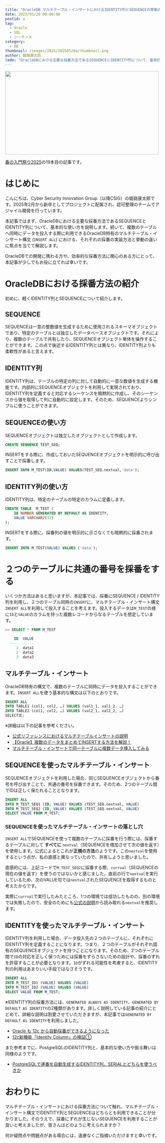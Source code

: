 ```yaml
---
title: "OracleDB マルチテーブル・インサートにおけるIDENTITY列とSEQUENCEの挙動の違い"
date: 2025/05/20 00:00:00
postid: a
tag:
  - Oracle
  - SQL
  - シーケンス
category:
  - DB
thumbnail: /images/2025/20250520a/thumbnail.png
author: 姫路康太郎
lede: "OracleDBにおける主要な採番方法であるSEQUENCEとIDENTITY列について、基本的な使い方を説明します。続いて、複数のテーブルへ同時にデータを投入する際に利用できるOracleDB特有のマルチテーブル・インサート構文における、それぞれの採番の実装方法と挙動の違いに焦点を当てて解説します"
---
```


<img src="/images/2025/20250520a/oracle-database-logo.png" alt="" width="500" height="271">

[春の入門祭り2025](/articles/20250413a/)の19本目の記事です。

# はじめに

こんにちは、Cyber Security Innovation Group（以降CSIG）の姫路康太郎です。2025年2月から新卒としてプロジェクトに配属され、認可整理のチームでアジャイル開発を行っています。

本記事ではまず、OracleDBにおける主要な採番方法であるSEQUENCEとIDENTITY列について、基本的な使い方を説明します。続いて、複数のテーブルへ同時にデータを投入する際に利用できるOracleDB特有のマルチテーブル・インサート構文 (`INSERT ALL`) における、それぞれの採番の実装方法と挙動の違いに焦点を当てて解説します。

OracleDBでの開発に携わる方や、効率的な採番方法に関心のある方にとって、本記事が少しでもお役に立てれば幸いです。

# OracleDBにおける採番方法の紹介

初めに、軽くIDENTITY列とSEQUENCEについて紹介します。

## SEQUENCE

SEQUENCEは一意の整数値を生成するために使用されるスキーマオブジェクトであり、特定のテーブルとは独立したデータベースオブジェクトです。それにより、複数のテーブルで共有したり、SEQUENCEオブジェクト単体を操作することができます。この点で後述するIDENTITY列とは異なり、IDENTITY列よりも柔軟性があると言えます。

## IDENTITY列

IDENTITY列は、テーブルの特定の列に対して自動的に一意な数値を生成する機能です。内部的にSEQUENCEオブジェクトを利用して実現されており、IDENTITY列を定義すると対応するシーケンスを暗黙的に作成し、そのシーケンスから値を取得して列に自動的に設定します。そのため、SEQUENCEよりシンプルに使うことができます。

## SEQUENCEの使い方

SEQUENCEオブジェクトは独立したオブジェクトとして作成します。

```sql
CREATE SEQUENCE TEST_SEQ;
```

INSERTをする際に、作成しておいたSEQUENCEオブジェクトを明示的に呼び出すことで採番します。

```sql
INSERT INTO M_TEST(ID,VALUE) VALUES(TEST_SEQ.nextval,'data');
```

## IDENTITY列の使い方

IDENTITY列は、特定のテーブルの特定のカラムに定義します。

```sql
CREATE TABLE  M_TEST (
    ID NUMBER GENERATED BY DEFAULT AS IDENTITY,
    VALUE VARCHAR2(32)
);
```

INSERTをする際に、採番列の値を明示的に示さなくても暗黙的に採番されます。

```sql
INSERT INTO M_TEST(VALUE) VALUES ('data');
```

# ２つのテーブルに共通の番号を採番をする

いくつか方法はあると思いますが、本記事では、採番にSEQUENCE / IDENTITY列を利用し、２つのテーブル同時の`INSERT`に、マルチテーブル・インサート構文`INSERT ALL`を利用して投入することを考えます。投入するデータは`M_TEST`の様に`ID`と`VALUE`のカラムを持った複数レコードからなるテーブルを想定しています。

```sql
>> SELECT * FROM M_TEST

    ID  VALUE
  ----  -----
     1  data1
     2  data2
     3  data3
```

## マルチテーブル・インサート

OracleDB特有の構文で、複数のテーブルに同時にデータを投入することができます。`INSERT ALL`を使う基本的な構文は以下のとおりです。

```sql
INSERT ALL
INTO TABLE1 (col1, col2, …) VALUES (val1_1, val1_2, …)
INTO TABLE2 (col1, col2, …) VALUES (val2_1, val2_2, …)
SELECT文;
```

※詳細は以下の記事を参考ください。

- [公式リファレンスにおけるマルチテーブルインサートの説明](https://docs.oracle.com/cd/F82042_01/sqlrf/INSERT.html#:~:text=%E3%81%A6%E3%81%8F%E3%81%A0%E3%81%95%E3%81%84%E3%80%82-,multi_table_insert,-%E3%83%9E%E3%83%AB%E3%83%81%E3%83%86%E3%83%BC%E3%83%96%E3%83%AB%E3%83%BB%E3%82%A4%E3%83%B3%E3%82%B5%E3%83%BC%E3%83%88)
- [【Oracle】複数のデータをまとめてINSERTする方法を解説！](https://nankurunikki.com/%E3%83%87%E3%83%BC%E3%82%BF%E3%83%99%E3%83%BC%E3%82%B9/oracle/884/)
- [マルチテーブル・インサートで同一テーブルに複数データ挿入してみる](https://kagamihoge.hatenablog.com/entry/20130330/1364618946)

## SEQUENCEを使ったマルチテーブル・インサート

SEQUENCEオブジェクトを利用した場合、同じSEQUENCEオブジェクトから番号を呼び出すことで、共通の番号を採番できます。そのため、2つのテーブル間でIDは正しく保たれることとなります。

```sql
INSERT ALL
INTO M_TEST_SEQ1 (ID, VALUE) VALUES (TEST_SEQ.nextval, VALUE)
INTO M_TEST_SEQ2 (ID, VALUE) VALUES (TEST_SEQ.nextval, VALUE)
SELECT VALUE FROM M_TEST;
```

### SEQUENCEを使ったマルチテーブル・インサートの落とし穴

`INSERT ALL`でSEQUENCEを使って複数のテーブルに採番を行う際には、採番するテーブルに対して **すべてに** `nextval`（SEQUENCEを増加させて次の値を返す）を使用します。公式によるとこれが**正規の方法**のようです。この`nextval`を使用するという点が、私の直感と異なっていたので、共有しようと思いました。

直感的には、上記コードで`M_TEST_SEQ2`に採番する際、`currval`（SEQUENCEの現在の値を返す）を使うのではないかと感じました。直前の行で`nextval`を実行しているため、次のVALUE句では`nextval`されたSEQUENCEを取得するものと考えたからです。

実際に`currval`で実行したみたところ、1つの環境では成功したものの、別の環境では失敗したので、安全のためにも[公式の説明](https://docs.oracle.com/cd/E16338_01/server.112/b56299/pseudocolumns002.htm#:~:text=%E3%81%8C%E3%81%82%E3%82%8A%E3%81%BE%E3%81%99%E3%80%82-,%E9%A0%86%E5%BA%8F%E5%80%A4%E3%81%AE%E4%BD%BF%E7%94%A8%E6%96%B9%E6%B3%95,-%E9%A0%86%E5%BA%8F%E3%82%92%E4%BD%9C%E6%88%90)から読み取れる`nextval`を推奨します。

## IDENTITYを使ったマルチテーブル・インサート

IDENTITY列を利用した場合、データ投入先の２つのテーブルに、それぞれにIDENTITY列を定義することになります。つまり、２つのテーブルがそれぞれ固有のSEQUENCEオブジェクトを持つことになります。そのため、2つのテーブル間で`ID`の対応を正しく保つためには採番をずらさないための設計や、採番のずれを許容することが必要となります。`ID`がずれる可能性を考慮すると、IDENTITY列の利用はあまりいい手段ではなさそうです。

```sql
INSERT ALL
INTO M_TEST_ID1 (VALUE) VALUES (VALUE)
INTO M_TEST_ID2 (VALUE) VALUES (VALUE)
SELECT VALUE FROM M_TEST;
```

※IDENTITY列の採番方法には、`GENERATED ALWAYS AS IDENTITY`、`GENERATED BY DEFAULT AS IDENTITY`の2種類があります。詳しく説明している記事の紹介にとどめて、詳細な説明は割愛させていただきますが、本記事では`GENERATED BY DEFAULT AS IDENTITY`を利用しました。

- [Oracle も 12c から自動採番ができるようになった](https://www.bnote.net/oracle/generated_identity.html)
- [12c新機能「Identity Column」の検証①](http://onefact.jp/wp/2015/03/29/12c%E6%96%B0%E6%A9%9F%E8%83%BD%E3%80%8Cidentity-column%E3%80%8D%E3%81%AE%E6%A4%9C%E8%A8%BC%E2%91%A0/)

また参考までに、PostgreSQLのIDENTITY列と、基本的な使い方や振る舞いは同様のようです。

- [PostgreSQLで連番を自動生成するIDENTITY列。SERIALとどちらを使うべきか](/articles/20241113a/)

# おわりに

マルチテーブル・インサートにおける採番方法について触れ、マルチテーブル・インサート構文でIDENTITY列とSEQUENCEはどちらとも利用できることが分かりました。そのうえで、採番にずれが生じないSEQUENCEを利用することが良いと考えましたが、皆さんはどのように考えられますか？

何か疑問点や問題点がある場合には、遠慮なくご指摘いただけますと幸いです。
